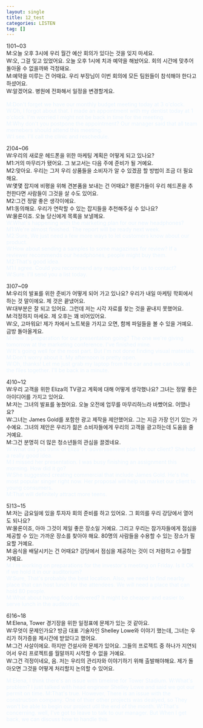 ```yaml
---
layout: single
title: 12_test
categories: LISTEN
tag: []
---
```



1)01~03   
M:오늘 오후 3시에 우리 월간 예산 회의가 있다는 것을 잊지 마세요.   
W:오, 그걸 잊고 있었어요. 오늘 오후 1시에 치과 예약을 해놨어요. 회의 시간에 맞추어 돌아올 수 없을까봐 걱정돼요.   
M:예약을 미루는 건 어때요. 우리 부장님이 이번 회의에 모든 팀원들이 참석해야 한다고 하셨어요.   
W:알겠어요. 병원에 전화해서 일정을 변경할게요.   
<span style="color:#E8F5FF">   
M:Don't forget we have our monthly budget meeting today at 3 o'clock.   
W:Oh, I forgot about that. I made an appointment with my dentist today at 1 o'clock. I'm worried I might not be back in time for the meeting.   
M:Why don't you postpone the appointment? Our manager said that all team memebers should attend this meeting.   
W:I see. I'll call the clinic and reschedule.   
</span>
   
2)04~06   
W:우리의 새로운 헤드폰을 위한 마케팅 계획은 어떻게 되고 있나요?   
M1:거의 마무리가 됐어요. 그 보고서는 다음 주에 준비가 될 거예요.   
M2:맞아요. 우리는 그저 우리 상품들을 소비자가 알 수 있겠끔 할 방법이 조금 더 필요해요.   
W:몇몇 잡지에 비평을 위해 견본품을 보내는 건 어때요? 평론가들이 우리 헤드폰을 추천한다면 사람들이 그것을 살 수도 있어요.   
M2:그건 정말 좋은 생각이에요.   
M1:동의해요. 우리가 연락할 수 있는 잡지들을 추천해주실 수 있나요?   
W:물론이죠. 오늘 당신에게 목록을 보낼께요.   
<span style="color:#E8F5FF">
W:What's happening with the marketing plan for our new headphones?   
M1:We're almost finished. The report will be ready next week.   
M2:Sure, We just need a few more ways to let customers know about our product.   
W:How about sending a samples to some magazines for review? If a reviewer recommends our headphones, people might buy them.   
M2:That's good idea.   
M1:I agree. Could you recommend any magazines for us to contact?   
W:Sure. I'll send you a list today.   
</span>

3)07~09   
M:우리의 발표를 위한 준비가 어떻게 되어 가고 있나요? 우리가 내일 마케팅 학회에서 하는 것 말이에요. 제 것은 끝냈어요.   
W:대부분은 잘 되고 있어요. 그런데 저는 시각 자료를 찾는 것을 끝내지 못했어요.   
M:걱정하지 마세요. 제 오후는 꽤 비어있어요.   
W:오, 고마워요! 제가 차에서 노트북을 가지고 오면, 함께 파일들을 볼 수 있을 거예요. 금방 돌아올게요.   
<span style="color:#E8F5FF">
M:How is preparation for our presentation going? The one we're giving tomorrow at the marketing conference. I've finished mine.   
W:It's going well for the most part. But I'm not done finding visual materials.   
M:Don't worry about it. My afternoon is pretty open.   
W:Oh, thanks! Let me just grab my laptop from the car and we can look at the files together. I'll be back in a minute.   
</span>

4)10~12   
W:우리 고객을 위한 Eliza의 TV광고 계획에 대해 어떻게 생각했나요? 그녀는 정말 좋은 아이디어를 가지고 있어요.   
M:저는 그녀의 발표를 놓쳤어요. 오늘 오전에 업무를 마무리하느라 바빴어요. 어땠나요?   
W:그녀는 James Gold를 포함한 광고 제작을 제안했어요. 그는 지금 가장 인기 있는 가수예요. 그녀의 제안은 우리가 젊은 소비자들에게 우리의 고객을 광고하는데 도움을 줄 거예요.   
M:그건 분명히 더 많은 청소년들의 관심을 끌겠네요.   
<span style="color:#E8F5FF">
W:What did you think of Eliza TV advertisement plan for our client? She had a really good idea.   
M:I missed her presentation. I was busy finishing an assignment this morning. How did it go?   
W:She suggested creating commercial that include James Gold. He's the most popular singer right now. Her proposal will help us market our client to young consumers.   
M:That will definitely attract more teens.   
</span>

5)13~15   
M:저는 금요일에 있을 투자자 회의 준비를 하고 있어요. 그 회의를 우리 강당에서 열어도 되나요?   
W:물론이죠, 아마 그것이 제일 좋은 장소일 거예요. 그리고 우리는 참가자들에게 점심을 제공할 수 있는 가까운 장소를 찾아야 해요. 80명의 사람들을 수용할 수 있는 장소가 필요할 거예요.   
M:음식을 배달시키는 건 어때요? 강당에서 점심을 제공하는 것이 더 저렴하고 수월할 거예요.   
<span style="color:#E8F5FF">
M:I'm working on preparations for the investor's meeting on Friday. Is it OK if we hold it in our auditorium?   
W:Sure, That's probably the best location. Also, we need to find nearby place that can host lunch for the attendees. We will need a place that can hold 80 people.   
M:What about having food delivered? It might be cheaper and easier to serve lunch in the auditorium.   
</span>

6)16~18      
M:Elena, Tower 경기장을 위한 일정표에 문제가 있는 것 같아요.   
W:무엇이 문제인가요? 방금 대표 기술자인 Shelley Lowe와 이야기 했는데, 그녀는 우리가 허가증을 제시간에 받았다고 했어요.   
M:그건 사살이에요. 하지만 건설사와 문제가 있어요. 그들의 프로젝트 중 하나가 지연되어서 우리 프로젝트를 월말까지 시작할 수 없을 거예요.   
W:그건 걱정이네요, 음. 저는 우리의 관리자와 이야기하기 위해 출발해야해요. 제가 돌아오면 그것을 어떻게 처리할지 논의할 수 있어요.   

<span style="color:#E8F5FF">   
M:Elena, I think there's an issue with timeline for Tower Stadium.
W:What's problem? I just talked with head engineer Shelley Lowe and said we got our permit on time.
M:That's true. However, There is an issue with the construction company. One of thier other projects was dealyed, so They won't be able to begin our project  util the end of the month.    
W:That's concerning. well, I've got to leave to talk to our manager. But When I get back, we can discuss how to handle this.
</span>


